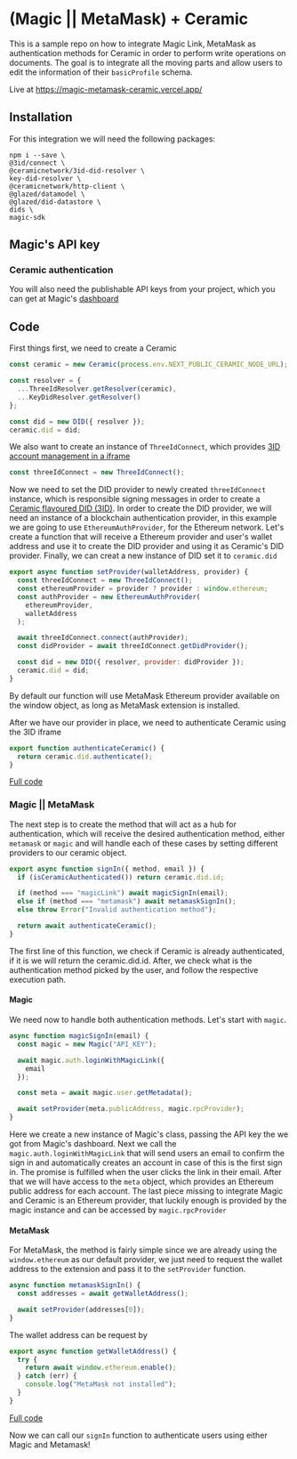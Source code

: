 # (Magic || MetaMask) + Ceramic

This is a sample repo on how to integrate Magic Link, MetaMask as authentication methods for Ceramic in order to perform write operations on documents. The goal is to integrate all the moving parts and allow users to edit the information of their `basicProfile` schema.

Live at https://magic-metamask-ceramic.vercel.app/

## Installation

For this integration we will need the following packages:

```
npm i --save \
@3id/connect \
@ceramicnetwork/3id-did-resolver \
key-did-resolver \
@ceramicnetwork/http-client \
@glazed/datamodel \
@glazed/did-datastore \
dids \
magic-sdk
```

## Magic's API key

### Ceramic authentication

You will also need the publishable API keys from your project, which you can get at Magic's [dashboard](https://dashboard.magic.link)

## Code

First things first, we need to create a Ceramic

```js
const ceramic = new Ceramic(process.env.NEXT_PUBLIC_CERAMIC_NODE_URL);

const resolver = {
  ...ThreeIdResolver.getResolver(ceramic),
  ...KeyDidResolver.getResolver()
};

const did = new DID({ resolver });
ceramic.did = did;
```

We also want to create an instance of `ThreeIdConnect`, which provides [3ID account management in a iframe](https://github.com/ceramicstudio/3id-connect)

```js
const threeIdConnect = new ThreeIdConnect();
```

Now we need to set the DID provider to newly created `threeIdConnect` instance, which is responsible signing messages in order to create a [Ceramic flavoured DID (3ID)](https://github.com/ceramicnetwork/js-ceramic/blob/90973ee32352e260cb040e687720095b145b4702/docs-src/guides/add-new-blockchain.md#overview-ceramic-and-blockchain-accounts).
In order to create the DID provider, we will need an instance of a blockchain authentication provider, in this example we are going to use `EthereumAuthProvider`, for the Ethereum network.
Let's create a function that will receive a Ethereum provider and user's wallet address and use it to create the DID provider and using it as Ceramic's DID provider.
Finally, we can creat a new instance of DID set it to `ceramic.did`

```js
export async function setProvider(walletAddress, provider) {
  const threeIdConnect = new ThreeIdConnect();
  const ethereumProvider = provider ? provider : window.ethereum;
  const authProvider = new EthereumAuthProvider(
    ethereumProvider,
    walletAddress
  );

  await threeIdConnect.connect(authProvider);
  const didProvider = await threeIdConnect.getDidProvider();

  const did = new DID({ resolver, provider: didProvider });
  ceramic.did = did;
}
```

By default our function will use MetaMask Ethereum provider available on the window object, as long as MetaMask extension is installed.

After we have our provider in place, we need to authenticate Ceramic using the 3ID iframe

```js
export function authenticateCeramic() {
  return ceramic.did.authenticate();
}
```

[Full code](https://github.com/iankressin/magic-ceramic/blob/main/lib/ceramic.js)

### Magic || MetaMask

The next step is to create the method that will act as a hub for authentication, which will receive the desired authentication method, either `metamask` or `magic` and will handle each of these cases by setting different providers to our ceramic object.

```js
export async function signIn({ method, email }) {
  if (isCeramicAuthenticated()) return ceramic.did.id;

  if (method === "magicLink") await magicSignIn(email);
  else if (method === "metamask") await metamaskSignIn();
  else throw Error("Invalid authentication method");

  return await authenticateCeramic();
}
```

The first line of this function, we check if Ceramic is already authenticated, if it is we will return the ceramic.did.id. After, we check what is the authentication method picked by the user, and follow the respective execution path.

#### Magic

We need now to handle both authentication methods. Let's start with `magic`.

```js
async function magicSignIn(email) {
  const magic = new Magic("API_KEY");

  await magic.auth.loginWithMagicLink({
    email
  });

  const meta = await magic.user.getMetadata();

  await setProvider(meta.publicAddress, magic.rpcProvider);
}
```

Here we create a new instance of Magic's class, passing the API key the we got from Magic's dashboard.
Next we call the `magic.auth.loginWithMagicLink` that will send users an email to confirm the sign in and automatically creates an account in case of this is the first sign in.
The promise is fulfilled when the user clicks the link in their email. After that we will have access to the `meta` object, which provides an Ethereum public address for each account.
The last piece missing to integrate Magic and Ceramic is an Ethereum provider, that luckily enough is provided by the magic instance and can be accessed by `magic.rpcProvider`

#### MetaMask

For MetaMask, the method is fairly simple since we are already using the `window.ethereum` as our default provider, we just need to request the wallet address to the extension and pass it to the `setProvider` function.

```js
async function metamaskSignIn() {
  const addresses = await getWalletAddress();

  await setProvider(addresses[0]);
}
```

The wallet address can be request by

```js
export async function getWalletAddress() {
  try {
    return await window.ethereum.enable();
  } catch (err) {
    console.log("MetaMask not installed");
  }
}
```

[Full code](https://github.com/iankressin/magic-ceramic/blob/main/lib/auth.js)

Now we can call our `signIn` function to authenticate users using either Magic and Metamask!
